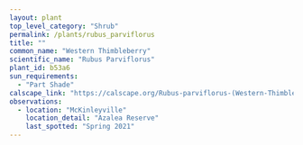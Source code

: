 ```yaml
---
layout: plant                                                              
top_level_category: "Shrub"
permalink: /plants/rubus_parviflorus
title: ""
common_name: "Western Thimbleberry"
scientific_name: "Rubus Parviflorus"
plant_id: b53a6
sun_requirements:
  - "Part Shade"
calscape_link: "https://calscape.org/Rubus-parviflorus-(Western-Thimbleberry)"
observations: 
  - location: "McKinleyville"
    location_detail: "Azalea Reserve"
    last_spotted: "Spring 2021"
---
```


